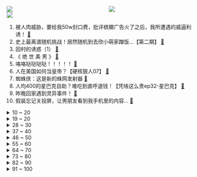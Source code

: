 <div >
	<a style="float:left;width:55%;" href = "https://github.com/anuraghazra/github-readme-stats">
	 <img src = "https://github-readme-stats.vercel.app/api?username=iuuuuuaena&theme=buefy&show_icons=true"/>
	</a>
	<a  style="float:right;width:45%" href = "https://github.com/anuraghazra/github-readme-stats">
	 <img  src="https://github-readme-stats.vercel.app/api/top-langs/?username=anuraghazra&layout=compact"/>
	</a>
	</div>

[![](https://img.shields.io/badge/jxd-@jxdgogogo.xyz-yellowgreen.svg)](https://www.jxdgogogo.xyz)<br>
1. 被人肉威胁，要给我50w封口费，批评槟榔广告火了之后，我所遭遇的威逼利诱！ [:link:](//www.bilibili.com/video/BV15b4y1m7iX) <br>
2. 史上最离谱随机挑战！居然随机到去欣小萌家蹭饭...【第二期】 [:link:](//www.bilibili.com/video/BV1Hq4y1D7MR) <br>
3. 回村的诱惑（1） [:link:](//www.bilibili.com/video/BV1f3411B7Bx) <br>
4. 《 绝 世 美 男 》 [:link:](//www.bilibili.com/video/BV1H44y1C7RX) <br>
5. 咯咯哒哒哒哒！！！！！ [:link:](//www.bilibili.com/video/BV1PQ4y127Xp) <br>
6. 人在美国如何当皇帝？【硬核狠人07】 [:link:](//www.bilibili.com/video/BV1kA411c7Ky) <br>
7. 蜘蛛侠：这是新的蛛网发射器 [:link:](//www.bilibili.com/video/BV1iQ4y117Yc) <br>
8. 人均400的星巴克自助？难吃到直呼退钱！【凭啥这么贵ep32-星巴克】 [:link:](//www.bilibili.com/video/BV1tf4y1N78J) <br>
9. 昨晚回家遇到灵异事件！ [:link:](//www.bilibili.com/video/BV1Q44y1k7Sj) <br>
10. 假装忘记关投屏，让男朋友看到我手机里的内容… [:link:](//www.bilibili.com/video/BV17g411V71m) <br>
<details>
<summary>10 ~ 20</summary>

11. 【warma】啊？你已经到门口了？！ [:link:](//www.bilibili.com/video/BV14q4y1U763) <br>
12. 每天一遍，青春无极限！ [:link:](//www.bilibili.com/video/BV1Kh411W7Yp) <br>
13. 梦幻联动！朝烟和Vicky宣宣合唱Someone You Loved:) [:link:](//www.bilibili.com/video/BV1Gq4y1u7i2) <br>
14. 用b站用户名演绎华强买瓜 [:link:](//www.bilibili.com/video/BV1Aq4y1U7EC) <br>
15. 为什么我不赞同大连日本街 [:link:](//www.bilibili.com/video/BV18U4y1j7TV) <br>
16. 《原神》宵宫手书「烟花易逝，人情长存」 [:link:](//www.bilibili.com/video/BV1vL4114779) <br>
17. 这两个男人突然来我家，学魔性舞蹈拦都拦不住？？ [:link:](//www.bilibili.com/video/BV1XU4y1j7fu) <br>
18. 【危机合约】“蛮鳞行动”狂嚎沙原18+日替 全关卡平民攻略大合集！阵容平民+低练度+语音详解的愉悦攻略！《明日方舟》|魔法Zc目录 难度18 镀层 [:link:](//www.bilibili.com/video/BV1y64y1e78y) <br>
19. 《原神》角色演示-「九条裟罗：雷闪之志」 [:link:](//www.bilibili.com/video/BV1Wg411L7xy) <br>
</details>
<details>
<summary>19 ~ 20</summary>

20. 离谱！扭蛋机出现惊天BUG连出switch大奖！！ [:link:](//www.bilibili.com/video/BV1CL41147su) <br>
21. 人 类 高 质 量 老 六 [:link:](//www.bilibili.com/video/BV1uq4y1D7c2) <br>
22. 海南农村果实烂在树上没人管，漠叔赶来帮忙，不求报答 [:link:](//www.bilibili.com/video/BV1VM4y157nk) <br>
23. 社 交 牛 逼 症 ！ [:link:](//www.bilibili.com/video/BV1KU4y1772t) <br>
24. 《软 桃 硬 吃》 [:link:](//www.bilibili.com/video/BV1qf4y1N7ZJ) <br>
25. 寿命极限 揭露残忍的自然选择真相【思维实验室】 [:link:](//www.bilibili.com/video/BV1u64y1Y7KQ) <br>
26. 【龙女仆/重制版】打工奇遇（赵丽蓉巩汉林小品） [:link:](//www.bilibili.com/video/BV1t44y1C7D1) <br>
27. 刘醒为何让梁非凡吔屎？9.2分港产抗日剧《义海豪情》P3 [:link:](//www.bilibili.com/video/BV1iQ4y117P4) <br>
28. 《打人模拟器》玩过没？ [:link:](//www.bilibili.com/video/BV1CL41147FQ) <br>
</details>
<details>
<summary>28 ~ 30</summary>

29. 帅小伙荒岛求生第三天，今天抓到个三斤刺螺？可以饱餐一顿了！ [:link:](//www.bilibili.com/video/BV1ky4y1G7if) <br>
30. 结婚七年，没激情了。 [:link:](//www.bilibili.com/video/BV1UQ4y117hx) <br>
31. 蚌埠住了！你根本想不到有多生草！ [:link:](//www.bilibili.com/video/BV1bf4y1G7MK) <br>
32. 细菌爆表！0卡糖更胖！这就是网红水果茶？【老爸评测】 [:link:](//www.bilibili.com/video/BV1ih411W7zf) <br>
33. 2米巨型稻试种成功！“袁老的禾下乘凉梦成真了” [:link:](//www.bilibili.com/video/BV1fv411A7BZ) <br>
34. 达成进度：永恒的伙伴！ [:link:](//www.bilibili.com/video/BV1pg411L7pm) <br>
35. 当玩家每死亡一次，怪物的血量就会「永久翻倍」！ [:link:](//www.bilibili.com/video/BV1FQ4y127zj) <br>
36. 火柴人 VS 我的世界系列 第二十五集 终极武器 [:link:](//www.bilibili.com/video/BV1Z3411B7r3) <br>
37. 我下墓了 [:link:](//www.bilibili.com/video/BV1cL411878R) <br>
</details>
<details>
<summary>37 ~ 40</summary>

38. 第1期（上）36组唱作人落户有谱村【我的音乐你听吗】 [:link:](//www.bilibili.com/video/BV1AM4y1572g) <br>
39. 大作回归！黑马遍地！2021年10月新番导视！【泛式】 [:link:](//www.bilibili.com/video/BV1CM4y1379X) <br>
40. up爆肝24小时，周杰伦新歌前奏续写完整版 [:link:](//www.bilibili.com/video/BV1oQ4y117Qc) <br>
41. 逢魔少女 / Cursed Girl【冬夏合战MAD大赛 2021】 [:link:](//www.bilibili.com/video/BV1HA411c7cp) <br>
42. 医生：永别了！人类高质量男性！ [:link:](//www.bilibili.com/video/BV1V3411B7mE) <br>
43. 行车路上的美食，五香猪蹄配焖面，太香了 [:link:](//www.bilibili.com/video/BV1G64y1Y7r9) <br>
44. LOL最强世界BOSS！腕豪一拳团灭挑战！【有点骚东西】 [:link:](//www.bilibili.com/video/BV1Ff4y1H7rX) <br>
45. “换位思考” [:link:](//www.bilibili.com/video/BV1Dh411i7tz) <br>
46. 某 圈 乱 象 ❌ [:link:](//www.bilibili.com/video/BV1V44y1C7DZ) <br>
</details>
<details>
<summary>46 ~ 50</summary>

47. 这西瓜凭什么卖我150元？掀开一看，我直接傻眼了(｡ì _ í｡) [:link:](//www.bilibili.com/video/BV1ov411A7u1) <br>
48. 女主持 : 为什么你们四个人长了八张嘴 ！！！ [:link:](//www.bilibili.com/video/BV1Uq4y1K7ED) <br>
49. 测测原神的纠缠之缘上限是多少？ [:link:](//www.bilibili.com/video/BV1dM4y1V7fe) <br>
50. 复仇者联盟4已经是三年前的事了 [:link:](//www.bilibili.com/video/BV1b64y1a7zB) <br>
51. 听说你们都想听慢羊羊说“你放屁”【高全胜】 [:link:](//www.bilibili.com/video/BV1LP4y1W7aX) <br>
52. 2021男生女生向前冲！我又来啦！ [:link:](//www.bilibili.com/video/BV1j64y1Y7Cm) <br>
53. 苦等一年才买到的“火焰龙虾”，做龙虾汉堡，无可挑剔，超赞 [:link:](//www.bilibili.com/video/BV1uq4y1D7tR) <br>
54. 熊孩子开学前的心理活动 [:link:](//www.bilibili.com/video/BV1gq4y1D7xR) <br>
55. 【官方】中岛美嘉 -《曾经我也想过一了百了》MV [:link:](//www.bilibili.com/video/BV1sM4y1V7DT) <br>
</details>
<details>
<summary>55 ~ 60</summary>

56. 当 代 青 年 开 学 现 状 [:link:](//www.bilibili.com/video/BV1y3411B7kK) <br>
57. xdm，我没食言，祝你们也成功 [:link:](//www.bilibili.com/video/BV1Dg41157sA) <br>
58. 十项举措！中央网信办重拳治理“饭圈”乱象 [:link:](//www.bilibili.com/video/BV1rQ4y117Dv) <br>
59. 【那些令人难忘的BOSS战】第三十七集·但丁地狱篇 [:link:](//www.bilibili.com/video/BV15L4y1Y7o4) <br>
60. 当所有玩家全部都「互相骑乘」，人塔通关！ [:link:](//www.bilibili.com/video/BV1Xf4y1P79n) <br>
61. 燃炸！爸妈竟然和我一起演奏《unravel》 [:link:](//www.bilibili.com/video/BV15M4y1V7Fj) <br>
62. 当BOSS与玩家的地位对换！ [:link:](//www.bilibili.com/video/BV1NU4y1774a) <br>
63. 如果海水淹没整个地球，你需要知道在哪里登船，几千万个面的地球模型，这是全网超过1000万播放的第二季 [:link:](//www.bilibili.com/video/BV1dP4y1p7RH) <br>
64. （这也能解说？！）上海地铁综合格斗赛女子组！激情PK！ [:link:](//www.bilibili.com/video/BV17L411b75G) <br>
</details>
<details>
<summary>64 ~ 70</summary>

65. 自从我看到这个，我打算退出b站去赚钱了... [:link:](//www.bilibili.com/video/BV17y4y1G7qY) <br>
66. 【咬人猫】用女团舞的方式打开！日不落！ [:link:](//www.bilibili.com/video/BV1UP4y1p7Rt) <br>
67. 印度：你这不是欺负老实人吗！ [:link:](//www.bilibili.com/video/BV1nq4y1U7RW) <br>
68. 阴 间 人 方 块 [:link:](//www.bilibili.com/video/BV1zb4y1m7n4) <br>
69. 泰拉瑞亚 萌新生存 3 [:link:](//www.bilibili.com/video/BV1SM4y1V79w) <br>
70. 【一猩期#4】打工的时候遇见明星了 [:link:](//www.bilibili.com/video/BV1PU4y1774c) <br>
71. 娱乐圈大地震，多家明星工作室、经纪公司发布理智追星倡议书 [:link:](//www.bilibili.com/video/BV1tq4y1U73L) <br>
72. 【罗翔】职场性骚扰行为频发，我们应该如何应对？ [:link:](//www.bilibili.com/video/BV1Pg411L7dc) <br>
73. 我做了世界上最大的橡皮筋枪 [:link:](//www.bilibili.com/video/BV1Wg411L7Fu) <br>
</details>
<details>
<summary>73 ~ 80</summary>

74. 长着超大鸡爪的东涛鸡，也是我见过最贵的鸡，这鸡爪真的好吃吗？ [:link:](//www.bilibili.com/video/BV1yv411A7fR) <br>
75. 把250袋"康帅傅"调料包里的鸡蛋粒做成鸡蛋羹，会好吃吗？ [:link:](//www.bilibili.com/video/BV1h44y187Ja) <br>
76. 【原神】三 神 鼎 立  👀（百草园警告） [:link:](//www.bilibili.com/video/BV1xf4y1N7dj) <br>
77. 全球唯一米其林 会发光的烤肉 复刻出来是什么味道 [:link:](//www.bilibili.com/video/BV1u64y1Y7ci) <br>
78. 明星艺德班正式开课，还大家一个干净纯洁的演艺圈！ [:link:](//www.bilibili.com/video/BV1oQ4y1Y7bx) <br>
79. 我重开了300次，终于打破了老爹汉堡店的Rank3世界记录（假4K） [:link:](//www.bilibili.com/video/BV1N3411B7fU) <br>
80. 伊 藤 杀 回 来 了 [:link:](//www.bilibili.com/video/BV1Kq4y1T7Pw) <br>
81. 无脸羊引发的家庭矛盾！ [:link:](//www.bilibili.com/video/BV1Hf4y1N7So) <br>
82. 澳大利亚网友买了件袋鼠装，终于等来了只小袋鼠 [:link:](//www.bilibili.com/video/BV18A411c7at) <br>
</details>
<details>
<summary>82 ~ 90</summary>

83. 最近学会了一个新舞种—手势舞！！！ [:link:](//www.bilibili.com/video/BV1444y1C7ia) <br>
84. 燃烧经费大电影《饭 圈 岁 月 》 [:link:](//www.bilibili.com/video/BV17q4y1U7LR) <br>
85. 美国沃尔玛超市干饭！$4.97一个的美式盒饭，美国底层美食？ [:link:](//www.bilibili.com/video/BV1F3411z7Ys) <br>
86. 吵个架都能被杀？结婚之前一定要擦亮双眼！ [:link:](//www.bilibili.com/video/BV18f4y1H798) <br>
87. 还行，非常清晰！ [:link:](//www.bilibili.com/video/BV16Q4y1h7d4) <br>
88. 这刘禅是疯狗吧？！秒切对面5个人过分了！！ [:link:](//www.bilibili.com/video/BV1RU4y1j7Ub) <br>
89. 红楼梦人物仿妆之林黛玉 [:link:](//www.bilibili.com/video/BV15U4y1j7nr) <br>
90. 开 学 赶 作 业 现 状 [:link:](//www.bilibili.com/video/BV1Aq4y1T792) <br>
91. 人生第一次这么无语   打完球被女生要微信后续...没想到.... [:link:](//www.bilibili.com/video/BV1fy4y137oh) <br>
</details>
<details>
<summary>91 ~ 100</summary>

92. “观众朋友，再见！”央视主播徐俐宣布退休 [:link:](//www.bilibili.com/video/BV1Aq4y1u7TW) <br>
93. 13发布前，我们首发了iPhone12 的深度评测丨带你重新认识iPhone12系列（下） [:link:](//www.bilibili.com/video/BV12P4y1p7Cf) <br>
94. 好家伙！我蚌埠住了，这也太生草了！！！ [:link:](//www.bilibili.com/video/BV13g411L7Rk) <br>
95. 悬赏百万，通缉这五人！ [:link:](//www.bilibili.com/video/BV1jL4y1Y7d6) <br>
96. 原神你可能不知道的细节冷知识【第十六弹】 [:link:](//www.bilibili.com/video/BV1Vy4y1G7X8) <br>
97. 《可露希尔的秘密档案》10话：罗德岛心脏——控制中枢② [:link:](//www.bilibili.com/video/BV1My4y1G7PP) <br>
98. 【雷神】穷开心 [:link:](//www.bilibili.com/video/BV1ML4y1v7Fz) <br>
99. 【瞎拍日记】蒂法礼服COS拍摄VLOG！ [:link:](//www.bilibili.com/video/BV1ph411W7HL) <br>
100. 尔虞我诈，全员降智被套路，这部神作翻车了？《越狱》第四季12-15 [:link:](//www.bilibili.com/video/BV1Hf4y1N7Zh) <br>
</details>
